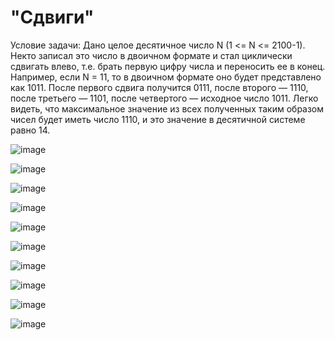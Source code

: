 # "Сдвиги"

Условие задачи:
Дано целое десятичное число N (1 <= N <= 2100-1). Некто записал это число в двоичном формате и стал циклически сдвигать влево, т.е. брать первую цифру числа и переносить ее в конец. Например, если N = 11, то в двоичном формате оно будет представлено как 1011. После первого сдвига получится 0111, после второго — 1110, после третьего — 1101, после четвертого — исходное число 1011. Легко видеть, что максимальное значение из всех полученных таким образом чисел будет иметь число 1110, и это значение в десятичной системе равно 14.

![image](https://user-images.githubusercontent.com/56022576/205132545-43368b0f-9a38-4f54-b006-d5ee4e3a469a.png)

![image](https://user-images.githubusercontent.com/56022576/205132681-095f1ff6-d400-49bc-9a89-58e66b2853a9.png)

![image](https://user-images.githubusercontent.com/56022576/205132721-05443b3c-a1f3-4ce2-a487-cb6448a75d8a.png)

![image](https://user-images.githubusercontent.com/56022576/205132741-73466eef-82c6-48e9-a71d-38c16c0ed468.png)

![image](https://user-images.githubusercontent.com/56022576/205132773-3db6aa3d-28f7-458d-82ba-f9d9383054ca.png)

![image](https://user-images.githubusercontent.com/56022576/205132787-135f275b-a262-43fe-ac28-7c229a8839a7.png)

![image](https://user-images.githubusercontent.com/56022576/205132801-a49b1657-5490-4b3f-863c-2bc29fc3dc8f.png)

![image](https://user-images.githubusercontent.com/56022576/205132830-3d108a09-0283-49ee-ac9e-fd5027b6ead3.png)

![image](https://user-images.githubusercontent.com/56022576/205132882-c46a4f95-e7af-486e-b29e-448111a4851c.png)

![image](https://user-images.githubusercontent.com/56022576/205132898-453147d5-ebf8-48df-bc03-e3c0ee0bd002.png)

